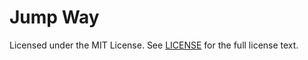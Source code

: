 # Jump Way

Licensed under the MIT License. See [LICENSE](https://github.com/wzshiming/jumpway/blob/master/LICENSE) for the full license text.